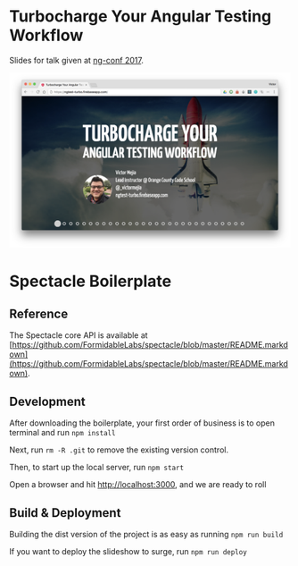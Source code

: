 # Turbocharge Your Angular Testing Workflow

Slides for talk given at [ng-conf 2017](https://www.youtube.com/watch?v=wj3dStoEhso).

![screenshot](https://raw.githubusercontent.com/victormejia/turbocharge-your-ng-testing-workflow/master/screenshot.png?token=ACJhTE3eGyVLiaWHCV2XF1OqLLIeo8dsks5ZJ8-RwA%3D%3D)
# Spectacle Boilerplate

## Reference

The Spectacle core API is available at [https://github.com/FormidableLabs/spectacle/blob/master/README.markdown](https://github.com/FormidableLabs/spectacle/blob/master/README.markdown).

## Development

After downloading the boilerplate, your first order of business is to open terminal and run `npm install`

Next, run `rm -R .git` to remove the existing version control.

Then, to start up the local server, run `npm start`

Open a browser and hit [http://localhost:3000](http://localhost:3000), and we are ready to roll

## Build & Deployment

Building the dist version of the project is as easy as running `npm run build`

If you want to deploy the slideshow to surge, run `npm run deploy`
